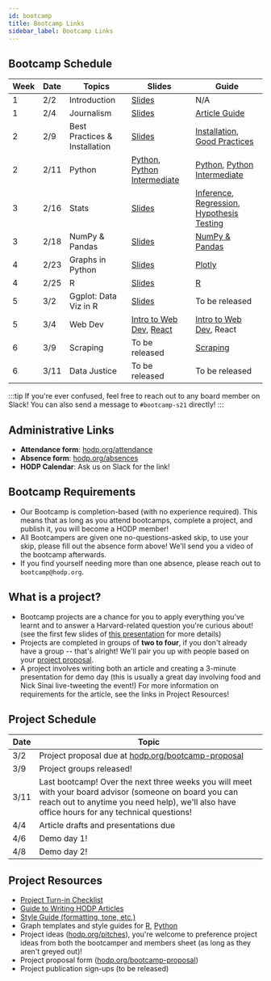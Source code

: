 ```yaml
---
id: bootcamp
title: Bootcamp Links
sidebar_label: Bootcamp Links
---
```


## Bootcamp Schedule 

| Week        | Date    | Topics                        | Slides         | Guide                                                      |
| ----------- | ------- | ----------------------------- | -------------- | ---------------------------------------------------------- |
| 1           | 2/2     | Introduction                  | [Slides](https://docs.google.com/presentation/d/1AqsOVlP-yf1n4dCg_oab8SoWECtkxyqHIH1ddhz0IuM/edit?usp=sharing) |  N/A                                                       |
| 1           | 2/4     | Journalism                    | [Slides](https://docs.google.com/presentation/d/1XE6RhWkX6P2GFuK0w9lVYaWG0QiI55cU-hZZ04Ky73Y/edit?usp=sharing) |  [Article Guide](https://docs.hodp.org/docs/article-guide) |
| 2           | 2/9     | Best Practices & Installation | [Slides](https://docs.google.com/presentation/d/1Q-t2OgBpamRbWykHbQbSN7YtUYhS2hk4ltR22vzNPdo/edit?usp=sharing) |  [Installation](https://docs.hodp.org/docs/installation), [Good Practices](https://docs.hodp.org/docs/good-practices)|
| 2           | 2/11    | Python                        | [Python](https://docs.google.com/presentation/d/1UbzihWBD3NqFN77Nf-qJDE7mxua-Y7eUCGMpcjkYATs/edit?usp=sharing), [Python Intermediate](https://docs.google.com/presentation/d/1bU4W6FU_bT1WRFzcwNYSm4saAdKjTKz5eCD7XqmMUMg/edit?usp=sharing) |  [Python](https://docs.hodp.org/docs/python), [Python Intermediate](https://docs.hodp.org/docs/python-intermediate)|
| 3           | 2/16    | Stats                         | [Slides](https://docs.google.com/presentation/d/10kFjZRfJeWyqfG-hFDQeBBOt6cdPKMXpT63BLPkoC40/edit?usp=sharing) |  [Inference](https://docs.hodp.org/docs/inference), [Regression](https://docs.hodp.org/docs/regression), [Hypothesis Testing](https://docs.hodp.org/docs/hypothesis-testing)|
| 3           | 2/18    | NumPy & Pandas                | [Slides](https://docs.google.com/presentation/d/1rfB3YxzSqvQX8mNT-blikea9C_J9NJWv8JUT5moTREs/edit?usp=sharing) |  [NumPy & Pandas](https://docs.hodp.org/docs/numpy-pandas) |
| 4           | 2/23    | Graphs in Python              | [Slides](https://docs.google.com/presentation/d/16TKe5BfSPDdsWhxm4wtApwk7-ruzwFKmoe30mdr3ez4/edit?usp=sharing) |  [Plotly](https://docs.hodp.org/docs/plotly) |
| 4           | 2/25    | R                             | [Slides](https://docs.google.com/presentation/d/1TrVg7qmOMcSGR9iHcyUH1-Lcm2_tXy0httdH8CaFa6U/edit?usp=sharing) |  [R](https://docs.hodp.org/docs/r)|
| 5           | 3/2     | Ggplot: Data Viz in R         | [Slides](https://docs.google.com/presentation/d/1jqKBcmZHZeViqBPuBURHhgfGqJOwvKwsb0wmCRqgQXA/edit#slide=id.p) |  To be released |
| 5           | 3/4     | Web Dev                       | [Intro to Web Dev](https://docs.google.com/presentation/d/1AkVJw3NLKsnaWJW7cYzuf5VLQ7aRTlrXEtTpmFrwkI4/edit?usp=sharing), [React](https://docs.google.com/presentation/d/1TeDTd3-uFTktKYxZMr1-m-v2d4jcb44xj8zVN0oYV2o/edit?usp=sharing) |  [Intro to Web Dev](https://docs.hodp.org/docs/webdev), React |
| 6           | 3/9     | Scraping                      | To be released |  [Scraping](https://docs.hodp.org/docs/scraping) |
| 6           | 3/11    | Data Justice                  | To be released |  To be released |

:::tip
If you're ever confused, feel free to reach out to any board member on Slack! You can also send a message to `#bootcamp-s21` directly!
:::

## Administrative Links
- **Attendance form**: [hodp.org/attendance](http://hodp.org/attendance)
- **Absence form**: [hodp.org/absences](http://hodp.org/absences)
- **HODP Calendar**: Ask us on Slack for the link!

## Bootcamp Requirements
- Our Bootcamp is completion-based (with no experience required). This means that as long as you attend bootcamps, complete a project, and publish it, you will become a HODP member!
- All Bootcampers are given one no-questions-asked skip, to use your skip, please fill out the absence form above! We'll send you a video of the bootcamp afterwards. 
- If you find yourself needing more than one absence, please reach out to `bootcamp@hodp.org`.

## What is a project? 
- Bootcamp projects are a chance for you to apply everything you've learnt and to answer a Harvard-related question you're curious about! (see the first few slides of [this presentation](https://docs.google.com/presentation/d/16TKe5BfSPDdsWhxm4wtApwk7-ruzwFKmoe30mdr3ez4/edit?usp=sharing) for more details)
- Projects are completed in groups of **two to four**, if you don't already have a group -- that's alright! We'll pair you up with people based on your [project proposal](hodp.org/bootcamp-proposal). 
- A project involves writing both an article and creating a 3-minute presentation for demo day (this is usually a great day involving food and Nick Sinai live-tweeting the event!) For more information on requirements for the article, see the links in Project Resources!

## Project Schedule
| Date        | Topic|
| ----------- | -------|
| 3/2           | Project proposal due at [hodp.org/bootcamp-proposal](hodp.org/bootcamp-proposal)|
| 3/9           | Project groups released!|
| 3/11           | Last bootcamp! Over the next three weeks you will meet with your board advisor (someone on board you can reach out to anytime you need help), we'll also have office hours for any technical questions!|
| 4/4           |Article drafts and presentations due|
| 4/6           | Demo day 1!|
| 4/8           | Demo day 2! |

## Project Resources
- [Project Turn-in Checklist](http://hodp.org/checklist)
- [Guide to Writing HODP Articles](https://docs.hodp.org/docs/article-guide)
- [Style Guide (formatting, tone, etc.)](https://docs.hodp.org/docs/style-guide)
- Graph templates and style guides for [R](https://github.com/HarvardOpenData/HODP-StyleGuide), [Python](https://deepnote.com/project/b78569dd-8fe2-4351-b551-2db935360f0c#%2Fnotebook.ipynb)
- Project ideas ([hodp.org/pitches](https://docs.google.com/spreadsheets/d/1DwgkLhzmzESkU-sN6327Z8MzcsY6rymBl54KpIhyso0/edit#gid=1662946566)), you're welcome to preference project ideas from both the bootcamper and members sheet (as long as they aren't greyed out)!
- Project proposal form ([hodp.org/bootcamp-proposal](hodp.org/bootcamp-proposal))
- Project publication sign-ups (to be released)
